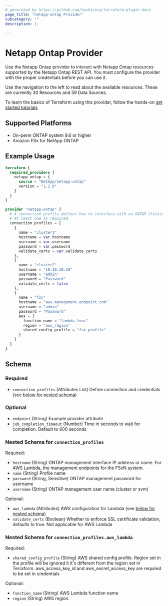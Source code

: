 ```yaml
---
# generated by https://github.com/hashicorp/terraform-plugin-docs
page_title: "netapp-ontap Provider"
subcategory: ""
description: |-
  
---
```


# Netapp Ontap Provider

Use the Netapp Ontap provider to interact with Netapp Ontap resources supported by the Netapp Ontap REST API.
You must configure the provider with the proper credentials before you can use it.

Use the navigation to the left to read about the available resources. These are currently 30 Resources and 59 Data Sources.

To learn the basics of Terraform using this provider, follow the hands-on [get started tutorials](https://developer.hashicorp.com/terraform/tutorials/aws-get-started/infrastructure-as-code)

## Supported Platforms
* On-perm ONTAP system 9.6 or higher
* Amazon FSx for NetApp ONTAP

## Example Usage

```terraform
terraform {
  required_providers {
    netapp-ontap = {
      source = "NetApp/netapp-ontap"
      version = "1.2.0"
    }
  }
}

provider "netapp-ontap" {
  # A connection profile defines how to interface with an ONTAP cluster or svm.
  # At least one is required.
  connection_profiles = [
    {
      name = "cluster1"
      hostname = var.hostname
      username = var.username
      password = var.password
      validate_certs = var.validate_certs
    },
    {
      name = "cluster2"
      hostname = "10.10.10.10"
      username = "admin"
      password = "Password"
      validate_certs = false
    },
    {
      name = "fsx"
      hostname = "aws.management.endpoint.com"
      username = "admin"
      password = "Password"
      aws = {
        function_name = "lambda_func"
        region = "aws_region"
        shared_config_profile = "fsx_profile"
      }
    }
  ]
}
```

<!-- schema generated by tfplugindocs -->
## Schema

### Required

- `connection_profiles` (Attributes List) Define connection and credentials (see [below for nested schema](#nestedatt--connection_profiles))

### Optional

- `endpoint` (String) Example provider attribute
- `job_completion_timeout` (Number) Time in seconds to wait for completion. Default to 600 seconds

<a id="nestedatt--connection_profiles"></a>
### Nested Schema for `connection_profiles`

Required:

- `hostname` (String) ONTAP management interface IP address or name. For AWS Lambda, the management endpoints for the FSxN system.
- `name` (String) Profile name
- `password` (String, Sensitive) ONTAP management password for username
- `username` (String) ONTAP management user name (cluster or svm)

Optional:

- `aws_lambda` (Attributes) AWS configuration for Lambda (see [below for nested schema](#nestedatt--connection_profiles--aws_lambda))
- `validate_certs` (Boolean) Whether to enforce SSL certificate validation, defaults to true. Not applicable for AWS Lambda

<a id="nestedatt--connection_profiles--aws_lambda"></a>
### Nested Schema for `connection_profiles.aws_lambda`

Required:

- `shared_config_profile` (String) AWS shared config profile. Region set in the profile will be ignored it it's different from the region set in Terraform. aws_access_key_id and aws_secret_access_key are required to be set in credentials

Optional:

- `function_name` (String) AWS Lambda function name
- `region` (String) AWS region.

